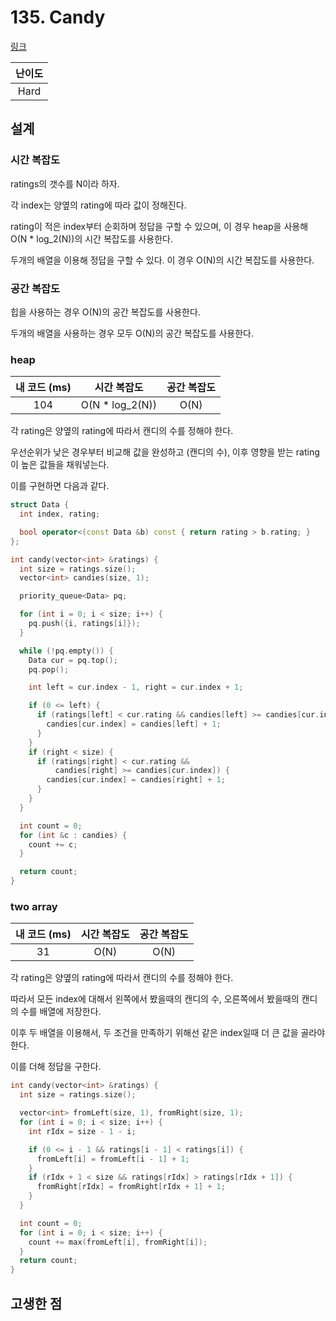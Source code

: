 # 135. Candy

[링크](https://leetcode.com/problems/candy/)

| 난이도 |
| :----: |
|  Hard  |

## 설계

### 시간 복잡도

ratings의 갯수를 N이라 하자.

각 index는 양옆의 rating에 따라 값이 정해진다.

rating이 적은 index부터 순회하며 정답을 구할 수 있으며, 이 경우 heap을 사용해 O(N \* log_2(N))의 시간 복잡도를 사용한다.

두개의 배열을 이용해 정답을 구할 수 있다. 이 경우 O(N)의 시간 복잡도를 사용한다.

### 공간 복잡도

힙을 사용하는 경우 O(N)의 공간 복잡도를 사용한다.

두개의 배열을 사용하는 경우 모두 O(N)의 공간 복잡도를 사용한다.

### heap

| 내 코드 (ms) |   시간 복잡도    | 공간 복잡도 |
| :----------: | :--------------: | :---------: |
|     104      | O(N \* log_2(N)) |    O(N)     |

각 rating은 양옆의 rating에 따라서 캔디의 수를 정해야 한다.

우선순위가 낮은 경우부터 비교해 값을 완성하고 (캔디의 수), 이후 영향을 받는 rating이 높은 값들을 채워넣는다.

이를 구현하면 다음과 같다.

```cpp
struct Data {
  int index, rating;

  bool operator<(const Data &b) const { return rating > b.rating; }
};

int candy(vector<int> &ratings) {
  int size = ratings.size();
  vector<int> candies(size, 1);

  priority_queue<Data> pq;

  for (int i = 0; i < size; i++) {
    pq.push({i, ratings[i]});
  }

  while (!pq.empty()) {
    Data cur = pq.top();
    pq.pop();

    int left = cur.index - 1, right = cur.index + 1;

    if (0 <= left) {
      if (ratings[left] < cur.rating && candies[left] >= candies[cur.index]) {
        candies[cur.index] = candies[left] + 1;
      }
    }
    if (right < size) {
      if (ratings[right] < cur.rating &&
          candies[right] >= candies[cur.index]) {
        candies[cur.index] = candies[right] + 1;
      }
    }
  }

  int count = 0;
  for (int &c : candies) {
    count += c;
  }

  return count;
}
```

### two array

| 내 코드 (ms) | 시간 복잡도 | 공간 복잡도 |
| :----------: | :---------: | :---------: |
|      31      |    O(N)     |    O(N)     |

각 rating은 양옆의 rating에 따라서 캔디의 수를 정해야 한다.

따라서 모든 index에 대해서 왼쪽에서 봤을때의 캔디의 수, 오른쪽에서 봤을때의 캔디의 수를 배열에 저장한다.

이후 두 배열을 이용해서, 두 조건을 만족하기 위해선 같은 index일때 더 큰 값을 골라야 한다.

이를 더해 정답을 구한다.

```cpp
int candy(vector<int> &ratings) {
  int size = ratings.size();

  vector<int> fromLeft(size, 1), fromRight(size, 1);
  for (int i = 0; i < size; i++) {
    int rIdx = size - 1 - i;

    if (0 <= i - 1 && ratings[i - 1] < ratings[i]) {
      fromLeft[i] = fromLeft[i - 1] + 1;
    }
    if (rIdx + 1 < size && ratings[rIdx] > ratings[rIdx + 1]) {
      fromRight[rIdx] = fromRight[rIdx + 1] + 1;
    }
  }

  int count = 0;
  for (int i = 0; i < size; i++) {
    count += max(fromLeft[i], fromRight[i]);
  }
  return count;
}
```

## 고생한 점
